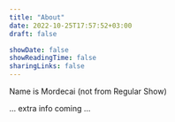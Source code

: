 ```yaml
---
title: "About"
date: 2022-10-25T17:57:52+03:00
draft: false

showDate: false
showReadingTime: false
sharingLinks: false
---
```


Name is Mordecai (not from Regular Show)

... extra info coming ...
